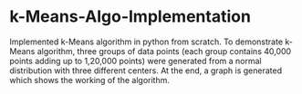 # k-Means-Algo-Implementation
Implemented k-Means algorithm in python from scratch. To demonstrate k-Means algorithm, three groups of data points (each group contains 40,000 points adding up to 1,20,000 points) were generated from a normal distribution with three different centers. At the end, a graph is generated which shows the working of the algorithm.
